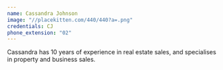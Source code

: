 ```yaml
---
name: Cassandra Johnson
image: "//placekitten.com/440/440?a=.png"
credentials: CJ
phone_extension: "02"
---
```


Cassandra has 10 years of experience in real estate sales, and specialises in property and business sales.